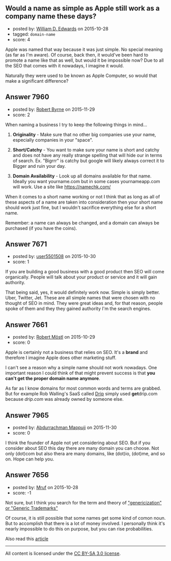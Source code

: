## Would a name as simple as Apple still work as a company name these days?

- posted by: [William D. Edwards](https://stackexchange.com/users/4746080/william-d-edwards) on 2015-10-28
- tagged: `domain-name`
- score: 4

Apple was named that way because it was just simple. No special meaning (as far as I'm aware). Of course, back then, it would've been hard to promote a name like that as well, but would it be impossible now? Due to all the SEO that comes with it nowadays, I imagine it would.

Naturally they were used to be known as Apple Computer, so would that make a significant difference?


## Answer 7960

- posted by: [Robert Byrne](https://stackexchange.com/users/5232876/robert-byrne) on 2015-11-29
- score: 2

When naming a business I try to keep the following things in mind...

1. **Originality** - Make sure that no other big companies use your name, especially companies in your "space".

2. **Short/Catchy** - You want to make sure your name is short and catchy and does not have any really strange spelling that will hide our in terms of search. Ex. "Bigrrr" is catchy but google will likely always correct it to Bigger and ruin your day.

3. **Domain Availability** - Look up all domains available for that name. Ideally you want yourname.com but in some cases yournameapp.com will work. Use a site like https://namechk.com/

When it comes to a short name working or not I think that as long as all of these aspects of a name are taken into consideration then your short name should work just fine, but I wouldn't sacrifice everything else for a short name.

Remember: a name can always be changed, and a domain can always be purchased (if you have the coins).


## Answer 7671

- posted by: [user5501508](https://stackexchange.com/users/7205855/user5501508) on 2015-10-30
- score: 1

If you are building a good business with a good product then SEO will come organically. People will talk about your product or service and it will gain authority.

That being said, yes, it would definitely work now. Simple is simply better. Uber, Twitter, Jet. These are all simple names that were chosen with no thought of SEO in mind. They were great ideas and, for that reason, people spoke of them and they they gained authority I'm the search engines.




## Answer 7661

- posted by: [Robert Möstl](https://stackexchange.com/users/1018191/robert-m-stl) on 2015-10-29
- score: 0

Apple is certainly not a business that relies on SEO. It's a **brand** and therefore I imagine Apple does other marketing stuff.

I can't see a reason why a simple name should not work nowadays. One important reason I could think of that might prevent success is that **you can't get the proper domain name anymore**.

As far as I know domains for most common words and terms are grabbed. But for example Rob Walling's SaaS called [Drip](http://getdrip.com) simply used **get**drip.com because *drip.com* was already owned by someone else.


## Answer 7965

- posted by: [Abdurrachman Mappuji](https://stackexchange.com/users/6162679/abdurrachman-mappuji) on 2015-11-30
- score: 0

I think the founder of Apple not yet considering about SEO. But if you consider about SEO this day there are many domain you can choose. Not only (dot)com but also thera are many domains, like (dot)io, (dot)me, and so on. Hope can help you.


## Answer 7656

- posted by: [Mruf](https://stackexchange.com/users/3246202/mruf) on 2015-10-28
- score: -1

<p>Not sure, but I think you search for the term and theory of <a href="http://en.wikipedia.org/wiki/Generic_trademark" rel="nofollow">"genericization" or "Generic Trademarks"</a></p>

<p>Of course, it is still possible that some names get some kind of comon noun. But to accomplish that there is a lot of money involved. I personally think it's nearly impossible to do this on purpose, but you can rise probabilities.</p>

<p>Also read this <a href="http://www.toledoblade.com/business/2012/04/09/What-happens-with-a-brand-name-becomes-a-common-noun.html" rel="nofollow">article</a></p>




---

All content is licensed under the [CC BY-SA 3.0 license](https://creativecommons.org/licenses/by-sa/3.0/).
